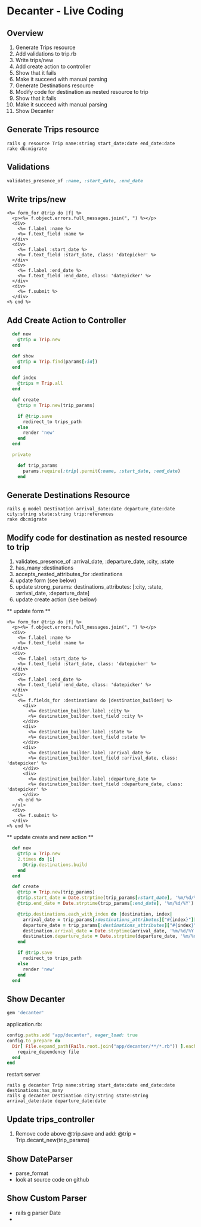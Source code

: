 Decanter - Live Coding
===

Overview
---

1. Generate Trips resource
2. Add validations to trip.rb
3. Write trips/new
4. Add create action to controller
5. Show that it fails
6. Make it succeed with manual parsing
7. Generate Destinations resource
8. Modify code for destination as nested resource to trip
9. Show that it fails
10. Make it succeed with manual parsing
11. Show Decanter


Generate Trips resource
---

```
rails g resource Trip name:string start_date:date end_date:date
rake db:migrate
```


Validations
---

```ruby
validates_presence_of :name, :start_date, :end_date
```


Write trips/new
---

```erb
<%= form_for @trip do |f| %>
  <p><%= f.object.errors.full_messages.join(", ") %></p>
  <div>
    <%= f.label :name %>
    <%= f.text_field :name %>
  </div>
  <div>
    <%= f.label :start_date %>
    <%= f.text_field :start_date, class: 'datepicker' %>
  </div>
  <div>
    <%= f.label :end_date %>
    <%= f.text_field :end_date, class: 'datepicker' %>
  </div>
  <div>
    <%= f.submit %>
  </div>
<% end %>
```


Add Create Action to Controller
---

```ruby
  def new
    @trip = Trip.new
  end

  def show
    @trip = Trip.find(params[:id])
  end

  def index
    @trips = Trip.all
  end

  def create
    @trip = Trip.new(trip_params)

    if @trip.save
      redirect_to trips_path
    else
      render 'new'
    end
  end

  private

    def trip_params
      params.require(:trip).permit(:name, :start_date, :end_date)
    end
```


Generate Destinations Resource
---

```
rails g model Destination arrival_date:date departure_date:date city:string state:string trip:references
rake db:migrate
```

Modify code for destination as nested resource to trip
---

1. validates_presence_of :arrival_date, :departure_date, :city, :state
2. has_many :destinations
3. accepts_nested_attributes_for :destinations
4. update form (see below)
5. update strong_params: destinations_attributes: [:city, :state, :arrival_date, :departure_date]
6. update create action (see below)

** update form **

```erb
<%= form_for @trip do |f| %>
  <p><%= f.object.errors.full_messages.join(", ") %></p>
  <div>
    <%= f.label :name %>
    <%= f.text_field :name %>
  </div>
  <div>
    <%= f.label :start_date %>
    <%= f.text_field :start_date, class: 'datepicker' %>
  </div>
  <div>
    <%= f.label :end_date %>
    <%= f.text_field :end_date, class: 'datepicker' %>
  </div>
  <ul>
    <%= f.fields_for :destinations do |destination_builder| %>
      <div>
        <%= destination_builder.label :city %>
        <%= destination_builder.text_field :city %>
      </div>
      <div>
        <%= destination_builder.label :state %>
        <%= destination_builder.text_field :state %>
      </div>
      <div>
        <%= destination_builder.label :arrival_date %>
        <%= destination_builder.text_field :arrival_date, class: 'datepicker' %>
      </div>
      <div>
        <%= destination_builder.label :departure_date %>
        <%= destination_builder.text_field :departure_date, class: 'datepicker' %>
      </div>
    <% end %>
  </ul>
  <div>
    <%= f.submit %>
  </div>
<% end %>
```

** update create and new action **

```ruby
  def new
    @trip = Trip.new
    2.times do |i|
      @trip.destinations.build
    end
  end

  def create
    @trip = Trip.new(trip_params)
    @trip.start_date = Date.strptime(trip_params[:start_date], '%m/%d/%Y') if trip_params[:start_date].present?
    @trip.end_date = Date.strptime(trip_params[:end_date], '%m/%d/%Y') if trip_params[:end_date].present?

    @trip.destinations.each_with_index do |destination, index|
      arrival_date = trip_params[:destinations_attributes]["#{index}"][:arrival_date]
      departure_date = trip_params[:destinations_attributes]["#{index}"][:departure_date]
      destination.arrival_date = Date.strptime(arrival_date, '%m/%d/%Y') if arrival_date.present?
      destination.departure_date = Date.strptime(departure_date, '%m/%d/%Y') if departure_date.present?
    end

    if @trip.save
      redirect_to trips_path
    else
      render 'new'
    end
  end
```


Show Decanter
---

```ruby
gem 'decanter'
```

application.rb:

```ruby
config.paths.add "app/decanter", eager_load: true
config.to_prepare do
  Dir[ File.expand_path(Rails.root.join("app/decanter/**/*.rb")) ].each do |file|
    require_dependency file
  end
end
```

restart server

```
rails g decanter Trip name:string start_date:date end_date:date destinations:has_many
rails g decanter Destination city:string state:string arrival_date:date departure_date:date
```

Update trips_controller
---

1. Remove code above @trip.save and add: @trip = Trip.decant_new(trip_params)

Show DateParser
---

- parse_format
- look at source code on github

Show Custom Parser
---

- rails g parser Date
-
